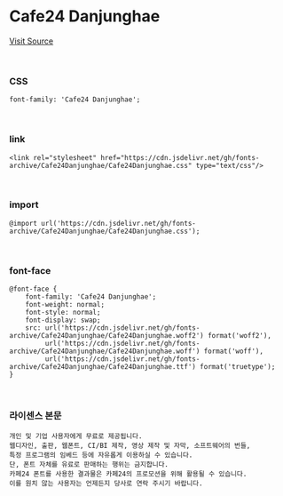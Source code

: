 # Cafe24 Danjunghae

[Visit Source](https://fonts.cafe24.com/)

&nbsp;

### CSS

```
font-family: 'Cafe24 Danjunghae';
```

&nbsp;

### link

```
<link rel="stylesheet" href="https://cdn.jsdelivr.net/gh/fonts-archive/Cafe24Danjunghae/Cafe24Danjunghae.css" type="text/css"/>
```

&nbsp;

### import

```
@import url('https://cdn.jsdelivr.net/gh/fonts-archive/Cafe24Danjunghae/Cafe24Danjunghae.css');
```

&nbsp;

### font-face

```
@font-face {
    font-family: 'Cafe24 Danjunghae';
    font-weight: normal;
    font-style: normal;
    font-display: swap;
    src: url('https://cdn.jsdelivr.net/gh/fonts-archive/Cafe24Danjunghae/Cafe24Danjunghae.woff2') format('woff2'),
         url('https://cdn.jsdelivr.net/gh/fonts-archive/Cafe24Danjunghae/Cafe24Danjunghae.woff') format('woff'),
         url('https://cdn.jsdelivr.net/gh/fonts-archive/Cafe24Danjunghae/Cafe24Danjunghae.ttf') format('truetype');
}
```

&nbsp;

### 라이센스 본문

```
개인 및 기업 사용자에게 무료로 제공됩니다. 
웹디자인, 출판, 웹폰트, CI/BI 제작, 영상 제작 및 자막, 소프트웨어의 번들, 
특정 프로그램의 임베드 등에 자유롭게 이용하실 수 있습니다. 
단, 폰트 자체를 유료로 판매하는 행위는 금지합니다. 
카페24 폰트를 사용한 결과물은 카페24의 프로모션을 위해 활용될 수 있습니다. 
이를 원치 않는 사용자는 언제든지 당사로 연락 주시기 바랍니다.
```
